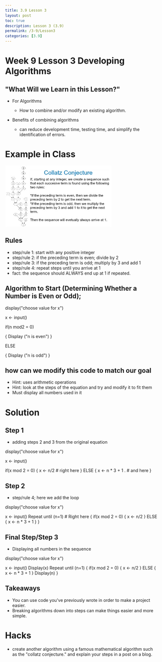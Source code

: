 ```yaml
---
title: 3.9 Lesson 3
layout: post
toc: true
description: Lesson 3 (3.9)
permalink: /3-9/Lesson3
categories: [3.9]
---
```


# Week 9 Lesson 3 Developing Algorithms

## "What Will we Learn in this Lesson?"

 - For Algorithms
    - How to combine and/or modify an existing algorithm.

- Benefits of combining algorithms
    - can reduce development time, testing time, and simplify the identification of errors.

# Example in Class

![Collatz Conjecture](../images/CollatzConjecture.jpeg)

## Rules

- step/rule 1: start with any positive integer
- step/rule 2: if the preceding term is even; divide by 2
- step/rule 3: if the preceding term is odd; multiply by 3 and add 1
- step/rule 4: repeat steps until you arrive at 1
- fact: the sequence should ALWAYS end up at 1 if repeated.

## Algorithm to Start (Determining Whether a Number is Even or Odd);

display("choose value for x")

x <- input()

if(n mod2 = 0)

{
    Display ("n is even")
}

ELSE

{
    Display ("n is odd")
}

## how can we modify this code to match our goal

- Hint: uses arithmetic operations
- Hint: look at the steps of the equation and try and modify it to fit them
- Must display all numbers used in it

# Solution

## Step 1
- adding steps 2 and 3 from the original equation

display("choose value for x")

x <- input()

if(x mod 2 = 0)
{
    x <- n/2  # right here
}
ELSE
{
    x <- n * 3 + 1 .     # and here
}

## Step 2 

- step/rule 4; here we add the loop

display("choose value for x")

x <- input()
Repeat until (n=1)   # Right here
{
if(x mod 2 = 0)
{
    x <- n/2
}
ELSE
{
    x <- n * 3 + 1
}
}

## Final Step/Step 3

- Displaying all numbers in the sequence

display("choose value for x")

x <- input()
Display(x)
Repeat until (n=1)
{
if(x mod 2 = 0)
{
    x <- n/2
}
ELSE
{
    x <- n * 3 + 1
}
Display(n)
}

## Takeaways

- You can use code you've previously wrote in order to make a project easier.
- Breaking algorithms down into steps can make things easier and more simple.

# Hacks

- create another algorithm using a famous mathematical algorithm such as the "collatz conjecture." and explain your steps in a post on a blog.


